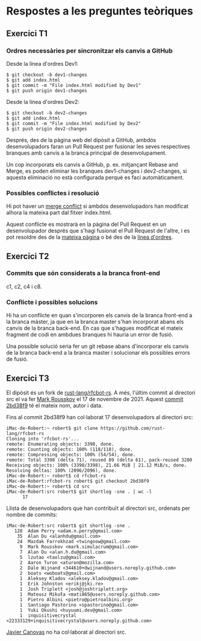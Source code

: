 # Respostes a les preguntes teòriques

## Exercici T1

### Ordres necessàries per sincronitzar els canvis a GitHub

Desde la línea d'ordres Dev1:
```console
$ git checkout -b dev1-changes
$ git add index.html
$ git commit -m "File index.html modified by Dev1"
$ git push origin dev1-changes
```

Desde la línea d'ordres Dev2:
```console
$ git checkout -b dev2-changes
$ git add index.html
$ git commit -m "File index.html modified by Dev2"
$ git push origin dev2-changes
```

Després, des de la pàgina web del dipòsit a GitHub, ambdós desenvolupadors faran un Pull Request per fusionar les seves respectives branques amb canvis a la branca principal de desenvolupament.

Un cop incorporats els canvis a GitHub, p. ex. mitjançant Rebase and Merge, es poden eliminar les branques dev1-changes i dev2-changes, si aquesta eliminació no està configurada perquè es faci automàticament.

### Possibles conflictes i resolució

Hi pot haver un [merge conflict](https://docs.github.com/en/pull-requests/collaborating-with-pull-requests/addressing-merge-conflicts/about-merge-conflicts) si ambdós desenvolupadors han modificat alhora la mateixa part dal fitxer index.html.

Aquest conflicte es mostrarà en la pàgina del Pull Request en un desenvolupador després que s'hagi fusionat el Pull Request de l'altre, i es pot resoldre des de la [mateixa pàgina](https://docs.github.com/en/pull-requests/collaborating-with-pull-requests/addressing-merge-conflicts/resolving-a-merge-conflict-on-github) o bé des de la [línea d'ordres](https://docs.github.com/en/get-started/using-git/resolving-merge-conflicts-after-a-git-rebase).

## Exercici T2

### Commits que són considerats a la branca front-end

c1, c2, c4 i c8.

### Conflicte i possibles solucions

Hi ha un conflicte en quan s'incorporen els canvis de la branca front-end a la branca màster, ja que en la branca master s'han incorporat abans els canvis de la branca back-end. En cas que s'hagues modificat el mateix fragment de codi en ambdues branques hi hauria un error de fusió.

Una possible solució seria fer un git rebase abans d'incorporar els canvis de la branca back-end a la branca master i solucionar els possibles errors de fusió.

## Exercici T3

El dipòsit és un fork de [rust-lang/rfcbot-rs](https://github.com/rust-lang/rfcbot-rs). A més, l'últim commit al directori src el va fer [Mark Rousskov](https://github.com/Mark-Simulacrum) el 17 de novembre de 2021. Aquest [commit 2bd38f9](https://github.com/rust-lang/rfcbot-rs/commit/2bd38f9fea0eab524f73eeb451b99dec76caef5d) té el mateix nom, autor i data.

Fins al commit 2bd38f9 han col·laborat 17 desenvolupadors al directori src:
```console
iMac-de-Robert:~ robert$ git clone https://github.com/rust-lang/rfcbot-rs
Cloning into 'rfcbot-rs'...
remote: Enumerating objects: 3398, done.
remote: Counting objects: 100% (118/118), done.
remote: Compressing objects: 100% (54/54), done.
remote: Total 3398 (delta 71), reused 89 (delta 61), pack-reused 3280
Receiving objects: 100% (3398/3398), 21.66 MiB | 21.12 MiB/s, done.
Resolving deltas: 100% (2096/2096), done.
iMac-de-Robert:~ robert$ cd rfcbot-rs
iMac-de-Robert:rfcbot-rs robert$ git checkout 2bd38f9
iMac-de-Robert:~ robert$ cd src
iMac-de-Robert:src robert$ git shortlog -sne . | wc -l
      17
```

Llista de desenvolupadors que han contribuït al directori src, ordenats per nombre de commits:
```console
iMac-de-Robert:src robert$ git shortlog -sne .
   128  Adam Perry <adam.n.perry@gmail.com>
    35  Alan Du <alanhdu@gmail.com>
    24  Mazdak Farrokhzad <twingoow@gmail.com>
     9  Mark Rousskov <mark.simulacrum@gmail.com>
     7  Alan Du <alan.h.du@gmail.com>
     5  lzutao <taolzu@gmail.com>
     2  Aaron Turon <aturon@mozilla.com>
     2  Dale Wijnand <344610+dwijnand@users.noreply.github.com>
     2  boats <woboats@gmail.com>
     1  Aleksey Kladov <aleksey.kladov@gmail.com>
     1  Erik Johnston <erikj@jki.re>
     1  Josh Triplett <josh@joshtriplett.org>
     1  Mateusz Mikuła <mati865@users.noreply.github.com>
     1  Pietro Albini <pietro@pietroalbini.org>
     1  Santiago Pastorino <spastorino@gmail.com>
     1  Yuki Okushi <huyuumi.dev@gmail.com>
     1  inquisitivecrystal <22333129+inquisitivecrystal@users.noreply.github.com>
```
[Javier Canovas](https://github.com/jlcanovas) no ha col·laborat al directori src.

